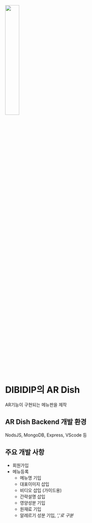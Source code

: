 <img src = "https://user-images.githubusercontent.com/71677810/127866209-aaed683e-b10a-4772-8195-55c15e3fb6c9.png" width="30%" height="30%">

# DIBIDIP의 AR Dish

AR기능이 구현되는 메뉴판을 제작

## AR Dish Backend 개발 환경

NodsJS, MongoDB, Express, VScode 등

## 주요 개발 사항

- 회원가입
- 메뉴등록
  - 메뉴명 기입
  - 대표이미지 삽입
  - 비디오 삽입 (가이드용)
  - 간략설명 삽입
  - 영양성분 기입
  - 원재료 기입
  - 알레르기 성분 기입, _','로 구분_
